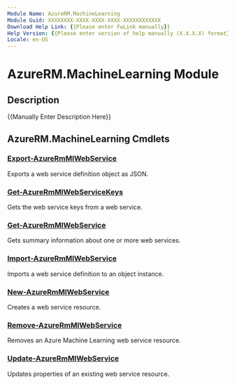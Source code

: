 ```yaml
---
Module Name: AzureRM.MachineLearning
Module Guid: XXXXXXXX-XXXX-XXXX-XXXX-XXXXXXXXXXXX
Download Help Link: {{Please enter FwLink manually}}
Help Version: {{Please enter version of help manually (X.X.X.X) format}}
Locale: en-US
---
```


# AzureRM.MachineLearning Module
## Description
{{Manually Enter Description Here}}

## AzureRM.MachineLearning Cmdlets
### [Export-AzureRmMlWebService](.\Export-AzureRmMlWebService.md)
Exports a web service definition object as JSON.


### [Get-AzureRmMlWebServiceKeys](.\Get-AzureRmMlWebServiceKeys.md)
Gets the web service keys from a web service.


### [Get-AzureRmMlWebService](.\Get-AzureRmMlWebService.md)
Gets summary information about one or more web services.


### [Import-AzureRmMlWebService](.\Import-AzureRmMlWebService.md)
Imports a web service definition to an object instance.


### [New-AzureRmMlWebService](.\New-AzureRmMlWebService.md)
Creates a web service resource.


### [Remove-AzureRmMlWebService](.\Remove-AzureRmMlWebService.md)
Removes an Azure Machine Learning web service resource.


### [Update-AzureRmMlWebService](.\Update-AzureRmMlWebService.md)
Updates properties of an existing web service resource.




